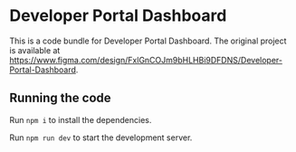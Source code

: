 
  # Developer Portal Dashboard

  This is a code bundle for Developer Portal Dashboard. The original project is available at https://www.figma.com/design/FxlGnCOJm9bHLHBi9DFDNS/Developer-Portal-Dashboard.

  ## Running the code

  Run `npm i` to install the dependencies.

  Run `npm run dev` to start the development server.
  